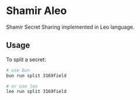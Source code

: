 # Shamir Aleo

Shamir Secret Sharing implemented in Leo language.

## Usage

To split a secret:

```sh
# use bun
bun run split 3169field

# or use leo
leo run split 3169field
```
